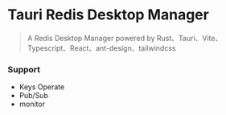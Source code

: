# Tauri Redis Desktop Manager
> A Redis Desktop Manager powered by Rust、Tauri、Vite、Typescript、React、ant-design、tailwindcss

### Support
+ Keys Operate
+ Pub/Sub
+ monitor